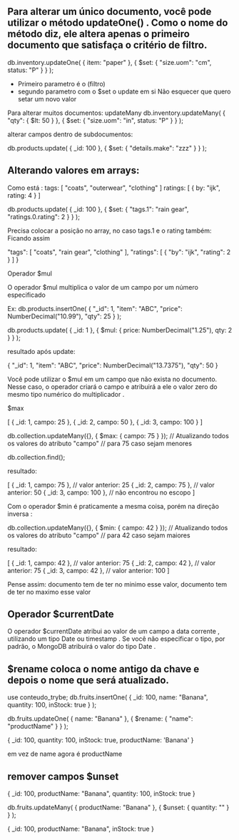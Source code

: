 ## Para alterar um único documento, você pode utilizar o método updateOne() . Como o nome do método diz, ele altera apenas o primeiro documento que satisfaça o critério de filtro.

db.inventory.updateOne(
  { item: "paper" },
  { $set: { "size.uom": "cm", status: "P" } }
);

- Primeiro parametro é o  (filtro)
- segundo parametro com o $set o update em si 
Não esquecer que quero setar um novo valor

Para alterar muitos documentos: updateMany
db.inventory.updateMany(
  { "qty": { $lt: 50 } },
  { $set: { "size.uom": "in", status: "P" } }
);

alterar campos dentro de subdocumentos:

db.products.update(
  { _id: 100 },
  { $set: { "details.make": "zzz" } }
);

## Alterando valores em arrays:
Como está :  tags: [ "coats", "outerwear", "clothing" ]
  ratings: [ { by: "ijk", rating: 4 } ]

db.products.update(
  { _id: 100 },
  { $set: {
      "tags.1": "rain gear",
      "ratings.0.rating": 2
    }
  }
);

Precisa colocar a posição no array, no caso tags.1 e o rating também:
Ficando assim

 "tags": [
    "coats",
    "rain gear",
    "clothing"
  ],
  "ratings": [
    {
      "by": "ijk",
      "rating": 2
    }
  ]
}

Operador $mul

O operador $mul multiplica o valor de um campo por um número especificado

Ex: db.products.insertOne(
  { "_id": 1, "item": "ABC", "price": NumberDecimal("10.99"), "qty": 25 }
);

db.products.update(
  { _id: 1 },
  { $mul: { price: NumberDecimal("1.25"), qty: 2 } }
);

resultado após update:

{ "_id": 1, "item": "ABC", "price": NumberDecimal("13.7375"), "qty": 50 }

Você pode utilizar o $mul em um campo que não exista no documento. Nesse caso, o operador criará o campo e atribuirá a ele o valor zero do mesmo tipo numérico do multiplicador .


$max 

[
  { _id: 1, campo: 25 },
  { _id: 2, campo: 50 },
  { _id: 3, campo: 100 }
]


db.collection.updateMany({}, { $max: { campo: 75 } });
// Atualizando todos os valores do atributo "campo"
// para 75 caso sejam menores

db.collection.find();

resultado:

[
  { _id: 1, campo: 75 }, // valor anterior: 25
  { _id: 2, campo: 75 }, // valor anterior: 50
  { _id: 3, campo: 100 }, // não encontrou no escopo
]

Com o operador $min é praticamente a mesma coisa, porém na direção inversa :

db.collection.updateMany({}, { $min: { campo: 42 } });
// Atualizando todos os valores do atributo "campo"
// para 42 caso sejam maiores

resultado:

[
  { _id: 1, campo: 42 }, // valor anterior: 75
  { _id: 2, campo: 42 }, // valor anterior: 75
  { _id: 3, campo: 42 }, // valor anterior: 100
]


Pense assim: documento tem de ter no minimo esse valor, documento tem de ter no maximo esse valor

## Operador $currentDate

O operador $currentDate atribui ao valor de um campo a data corrente , utilizando um tipo Date ou timestamp . Se você não especificar o tipo, por padrão, o MongoDB atribuirá o valor do tipo Date .

## $rename coloca o nome antigo da chave e depois o nome que será atualizado. 

use conteudo_trybe;
db.fruits.insertOne(
  { _id: 100, name: "Banana", quantity: 100, inStock: true }
);

db.fruits.updateOne(
  { name: "Banana" },
  { $rename: {
      "name": "productName"
    }
  }
);

{ _id: 100, quantity: 100, inStock: true, productName: 'Banana' }

em vez de name agora é productName

## remover campos $unset 

{
  _id: 100,
  productName: "Banana",
  quantity: 100,
  inStock: true
}

db.fruits.updateMany(
  { productName: "Banana" },
  { $unset: { quantity: "" } }
);

{
  _id: 100,
  productName: "Banana",
  inStock: true
}